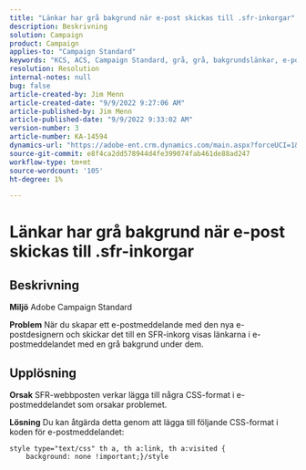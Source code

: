 ```yaml
---
title: "Länkar har grå bakgrund när e-post skickas till .sfr-inkorgar"
description: Beskrivning
solution: Campaign
product: Campaign
applies-to: "Campaign Standard"
keywords: "KCS, ACS, Campaign Standard, grå, grå, bakgrundslänkar, e-post, .sfr-inkorgar, e-postdesigner"
resolution: Resolution
internal-notes: null
bug: false
article-created-by: Jim Menn
article-created-date: "9/9/2022 9:27:06 AM"
article-published-by: Jim Menn
article-published-date: "9/9/2022 9:33:02 AM"
version-number: 3
article-number: KA-14594
dynamics-url: "https://adobe-ent.crm.dynamics.com/main.aspx?forceUCI=1&pagetype=entityrecord&etn=knowledgearticle&id=ad383a90-2130-ed11-9db1-0022480866ad"
source-git-commit: e8f4ca2dd578944d4fe399074fab461de88ad247
workflow-type: tm+mt
source-wordcount: '105'
ht-degree: 1%

---
```


# Länkar har grå bakgrund när e-post skickas till .sfr-inkorgar

## Beskrivning


<b>Miljö</b>
Adobe Campaign Standard

<b>Problem</b>
När du skapar ett e-postmeddelande med den nya e-postdesignern och skickar det till en SFR-inkorg visas länkarna i e-postmeddelandet med en grå bakgrund under dem.


## Upplösning


<b>Orsak</b>
SFR-webbposten verkar lägga till några CSS-format i e-postmeddelandet som orsakar problemet.

<b>Lösning</b>
Du kan åtgärda detta genom att lägga till följande CSS-format i koden för e-postmeddelandet:


```
style type="text/css" th a, th a:link, th a:visited {
    background: none !important;}/style
```

